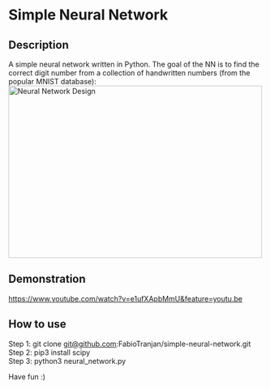 # Simple Neural Network

## Description
A simple neural network written in Python. The goal of the NN is to find the correct digit number from a collection of handwritten numbers (from the popular MNIST database):
<img src="https://miro.medium.com/max/1400/1*XdCMCaHPt-pqtEibUfAnNw.png" alt="Neural Network Design" width="500" height="340">

## Demonstration
https://www.youtube.com/watch?v=e1ufXApbMmU&feature=youtu.be

## How to use
Step 1: git clone git@github.com:FabioTranjan/simple-neural-network.git  
Step 2: pip3 install scipy  
Step 3: python3 neural_network.py  

Have fun :)

